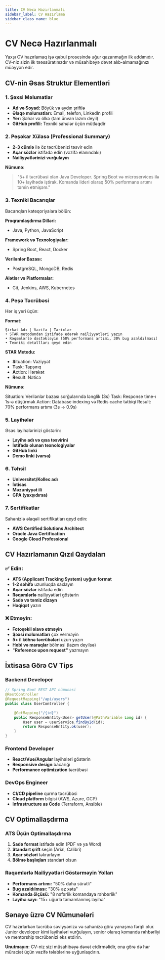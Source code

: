 ```yaml
---
title: CV Necə Hazırlanmalı
sidebar_label: CV Hazırlama
sidebar_class_name: blue
---
```


# CV Necə Hazırlanmalı

Yaxşı CV hazırlamaq işə qəbul prosesində uğur qazanmağın ilk addımıdır. CV-niz sizin ilk təəssüratınızdır və müsahibəyə dəvət alıb-almamağınızı müəyyən edir.

## CV-nin Əsas Struktur Elementləri

### 1. Şəxsi Məlumatlar
- **Ad və Soyad:** Böyük və aydın şriftlə
- **Əlaqə məlumatları:** Email, telefon, LinkedIn profili
- **Yer:** Şəhər və ölkə (tam ünvan lazım deyil)
- **GitHub profili:** Texniki sahələr üçün mütləqdir

### 2. Peşəkar Xülasə (Professional Summary)
- **2-3 cümlə** ilə öz təcrübənizi təsvir edin
- **Açar sözlər** istifadə edin (vəzifə elanındakı)
- **Nailiyyətlərinizi vurğulayın**

**Nümunə:**
> "5+ il təcrübəsi olan Java Developer. Spring Boot və microservices ilə 10+ layihədə iştirak. Komanda lideri olaraq 50% performans artımı təmin etmişəm."

### 3. Texniki Bacarıqlar
Bacarıqları kateqoriyalara bölün:

**Proqramlaşdırma Dilləri:**
- Java, Python, JavaScript

**Framework və Texnologiyalar:**
- Spring Boot, React, Docker

**Verilənlər Bazası:**
- PostgreSQL, MongoDB, Redis

**Alətlər və Platformalar:**
- Git, Jenkins, AWS, Kubernetes

### 4. Peşə Təcrübəsi
Hər iş yeri üçün:

**Format:**
```
Şirkət Adı | Vəzifə | Tarixlər
• STAR metodundan istifadə edərək nailiyyətləri yazın
• Rəqəmlərlə dəstəkləyin (50% performans artımı, 30% bug azaldılması)
• Texniki detallları qeyd edin
```

**STAR Metodu:**
- **S**ituation: Vəziyyət
- **T**ask: Tapşırıq
- **A**ction: Hərəkət
- **R**esult: Nəticə

**Nümunə:**

Situation: Verilənlər bazası sorğularında lənglik (3s)
Task: Response time-ı 1s-ə düşürmək
Action: Database indexing və Redis cache tətbiqi
Result: 70% performans artımı (3s → 0.9s)


### 5. Layihələr
Əsas layihələrinizi göstərin:

- **Layihə adı və qısa təsvirini**
- **İstifadə olunan texnologiyalar**
- **GitHub linki**
- **Demo linki (varsa)**

### 6. Təhsil
- **Universitet/Kollec adı**
- **İxtisas**
- **Məzuniyyət ili**
- **GPA (yaxşıdırsa)**

### 7. Sertifikatlar
Sahənizlə əlaqəli sertifikatları qeyd edin:
- **AWS Certified Solutions Architect**
- **Oracle Java Certification**
- **Google Cloud Professional**

## CV Hazırlamanın Qızıl Qaydaları

### ✅ Edin:
- **ATS (Applicant Tracking System) uyğun format**
- **1-2 səhifə** uzunluqda saxlayın
- **Açar sözlər** istifadə edin
- **Rəqəmlərlə** nailiyyətləri göstərin
- **Sadə və təmiz dizayn**
- **Həqiqət** yazın

### ❌ Etməyin:
- **Fotoşəkil əlavə etməyin**
- **Şəxsi məlumatları** çox verməyin
- **5+ il köhnə təcrübələri** uzun yazın  
- **Hobi və maraqlar** bölməsi (lazım deyilsə)
- **"Reference upon request"** yazmayın

## İxtisasa Görə CV Tips

### Backend Developer
```java
// Spring Boot REST API nümunəsi
@RestController
@RequestMapping("/api/users")
public class UserController {
    
    @GetMapping("/{id}")
    public ResponseEntity<User> getUser(@PathVariable Long id) {
        User user = userService.findById(id);
        return ResponseEntity.ok(user);
    }
}
```

### Frontend Developer
- **React/Vue/Angular** layihələri göstərin
- **Responsive design** bacarığı
- **Performance optimization** təcrübəsi

### DevOps Engineer
- **CI/CD pipeline** qurma təcrübəsi
- **Cloud platform** bilgisi (AWS, Azure, GCP)
- **Infrastructure as Code** (Terraform, Ansible)

## CV Optimallaşdırma

### ATS Üçün Optimallaşdırma
1. **Sadə format** istifadə edin (PDF və ya Word)
2. **Standart şrift** seçin (Arial, Calibri)
3. **Açar sözləri** təkrarlayın
4. **Bölmə başlıqları** standart olsun

### Rəqəmlərlə Nailiyyətləri Göstərməyin Yolları
- **Performans artımı:** "50% daha sürətli"
- **Bug azaldılması:** "30% az xəta"
- **Komanda ölçüsü:** "8 nəfərlik komandaya rəhbərlik"
- **Layihə sayı:** "15+ uğurla tamamlanmış layihə"

## Sənaye üzrə CV Nümunələri

CV hazırlarkən təcrübə səviyyənizə və sahənizə görə yanaşma fərqli olur. Junior developer kimi layihələri vurğulayın, senior olaraq komanda rəhbərliyi və mentorship təcrübənizi əks etdirin.

**Unutmayın:** CV-niz sizi müsahibəyə dəvət etdirməlidir, ona görə də hər müraciət üçün vəzifə tələblərinə uyğunlaşdırın.
